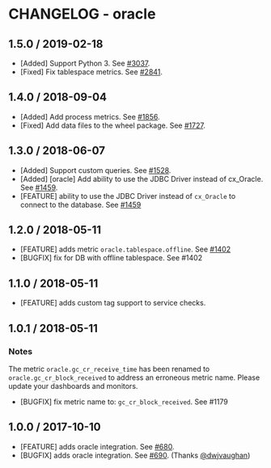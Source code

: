 # CHANGELOG - oracle

## 1.5.0 / 2019-02-18

* [Added] Support Python 3. See [#3037](https://github.com/DataDog/integrations-core/pull/3037).
* [Fixed] Fix tablespace metrics. See [#2841](https://github.com/DataDog/integrations-core/pull/2841).

## 1.4.0 / 2018-09-04

* [Added] Add process metrics. See [#1856][1].
* [Fixed] Add data files to the wheel package. See [#1727][2].

## 1.3.0 / 2018-06-07

* [Added] Support custom queries. See [#1528][3].
* [Added] [oracle]  Add ability to use the JDBC Driver instead of cx_Oracle. See [#1459][4].
* [FEATURE] ability to use the JDBC Driver instead of `cx_Oracle` to connect to the database. See [#1459][5]

## 1.2.0 / 2018-05-11

* [FEATURE] adds metric `oracle.tablespace.offline`. See [#1402][6]
* [BUGFIX] fix for DB with offline tablespace. See #1402

## 1.1.0 / 2018-05-11

* [FEATURE] adds custom tag support to service checks.

## 1.0.1 / 2018-05-11

### Notes

The metric `oracle.gc_cr_receive_time` has been renamed to `oracle.gc_cr_block_received`
to address an erroneous metric name. Please update your dashboards and monitors.

* [BUGFIX] fix metric name to: `gc_cr_block_received`. See #1179

## 1.0.0 / 2017-10-10

* [FEATURE] adds oracle integration. See [#680][7].
* [BUGFIX] adds oracle integration. See [#690][8]. (Thanks [@dwjvaughan][9])

<!--- The following link definition list is generated by PimpMyChangelog --->
[1]: https://github.com/DataDog/integrations-core/pull/1856
[2]: https://github.com/DataDog/integrations-core/pull/1727
[3]: https://github.com/DataDog/integrations-core/pull/1528
[4]: https://github.com/DataDog/integrations-core/pull/1459
[5]: https://github.com/DataDog/integrations-core/issues/1459
[6]: https://github.com/DataDog/integrations-core/issues/1402
[7]: https://github.com/DataDog/integrations-core/issues/680
[8]: https://github.com/DataDog/integrations-core/issues/690
[9]: https://github.com/dwjvaughan
